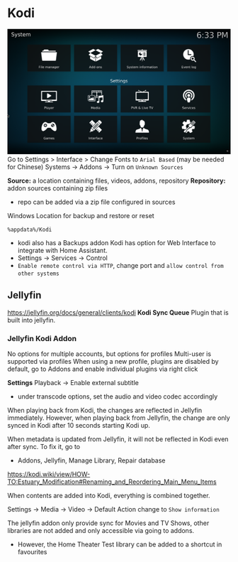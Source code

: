 # Kodi
![](assets/Pasted%20image%2020240923183400.png)
Go to Settings > Interface > Change Fonts to `Arial Based` (may be needed for Chinese)
Systems -> Addons -> Turn on `Unknown Sources`

**Source:** a location containing files, videos, addons, repository
**Repository:** addon sources containing zip files
- repo can be added via a zip file configured in sources

Windows Location for backup and restore or reset
```
%appdata%/Kodi
```
- kodi also has a Backups addon
Kodi has option for Web Interface to integrate with Home Assistant. 
- Settings -> Services -> Control
- `Enable remote control via HTTP`, change port and `allow control from other systems`
## Jellyfin
https://jellyfin.org/docs/general/clients/kodi
**Kodi Sync Queue**
Plugin that is built into jellyfin.

### Jellyfin Kodi Addon
No options for multiple accounts, but options for profiles
Multi-user is supported via profiles
When using a new profile, plugins are disabled by default, go to Addons and enable individual plugins via right click

**Settings**
Playback -> Enable external subtitle
- under transcode options, set the audio and video codec accordingly

When playing back from Kodi, the changes are reflected in Jellyfin immediately.
However, when playing back from Jellyfin, the change are only synced in Kodi after 10 seconds starting Kodi up.

When metadata is updated from Jellyfin, it will not be reflected in Kodi even after sync. To fix it, go to
- Addons, Jellyfin, Manage Library, Repair database

https://kodi.wiki/view/HOW-TO:Estuary_Modification#Renaming_and_Reordering_Main_Menu_Items

When contents are added into Kodi, everything is combined together.

Settings -> Media -> Video -> Default Action change to `Show information`

The jellyfin addon only provide sync for Movies and TV Shows, other libraries are not added and only accessible via going to addons.
- However, the Home Theater Test library can be added to a shortcut in favourites
